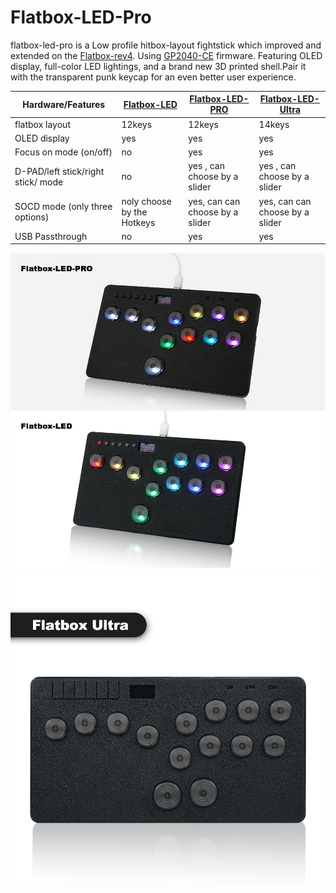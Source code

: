 
# Flatbox-LED-Pro



flatbox-led-pro is a Low profile hitbox-layout fightstick which improved and extended on the [Flatbox-rev4](https://github.com/jfedor2/flatbox.git). Using  [GP2040-CE](https://github.com/OpenStickCommunity/GP2040-CE) firmware. Featuring OLED display, full-color LED lightings, and a brand new 3D printed shell.Pair it with the transparent punk keycap for an even better user experience.

| Hardware/Features |  [Flatbox-LED](https://github.com/Fightingbox/Flatbox-LED.git) | [Flatbox-LED-PRO](https://github.com/Fightingbox/Flatbox-LED-Pro.git) | [Flatbox-LED-Ultra](https://github.com/Fightingbox/Flatbox-Ultra.git)| 
| ----| ---- | ---- | ----|
|flatbox layout | 12keys | 12keys | 14keys |
|OLED display | yes | yes| yes |
|Focus on mode (on/off) | no | yes| yes|
|D-PAD/left stick/right stick/ mode | no | yes , can choose by a slider| yes , can choose by a slider|
|SOCD mode (only three options)| noly choose by the Hotkeys | yes, can can choose by a slider|  yes, can can choose by a slider|
|USB Passthrough| no  | yes | yes |


![Flatbox-LED](assets/flatbox-led.jpg)
![Flatbox-LED](assets/flatbox-led-ultra.jpg)